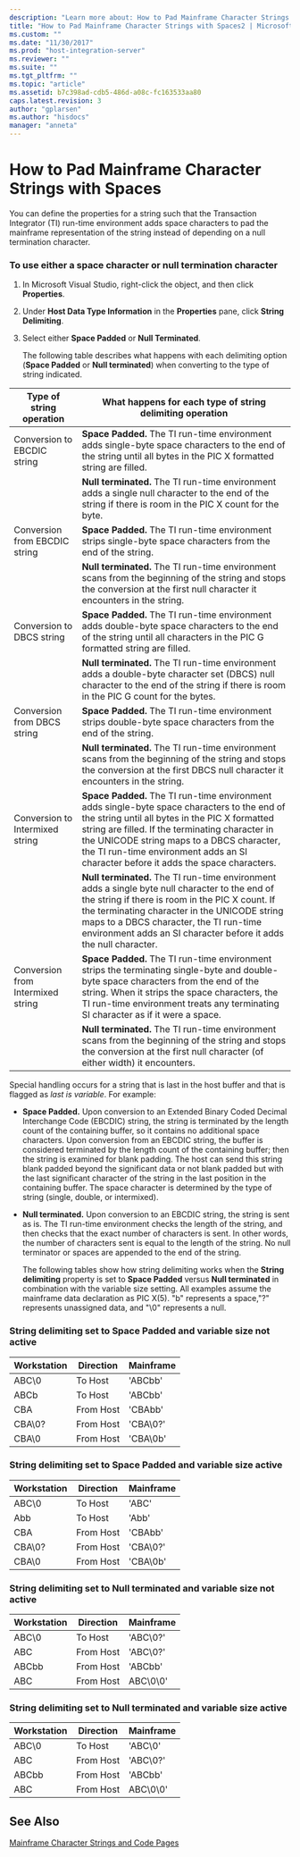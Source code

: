 ```yaml
---
description: "Learn more about: How to Pad Mainframe Character Strings with Spaces"
title: "How to Pad Mainframe Character Strings with Spaces2 | Microsoft Docs"
ms.custom: ""
ms.date: "11/30/2017"
ms.prod: "host-integration-server"
ms.reviewer: ""
ms.suite: ""
ms.tgt_pltfrm: ""
ms.topic: "article"
ms.assetid: b7c398ad-cdb5-486d-a08c-fc163533aa80
caps.latest.revision: 3
author: "gplarsen"
ms.author: "hisdocs"
manager: "anneta"
---
```

# How to Pad Mainframe Character Strings with Spaces
You can define the properties for a string such that the Transaction Integrator (TI) run-time environment adds space characters to pad the mainframe representation of the string instead of depending on a null termination character.  
  
### To use either a space character or null termination character  
  
1. In Microsoft Visual Studio, right-click the object, and then click **Properties**.  
  
2. Under **Host Data Type Information** in the **Properties** pane, click **String Delimiting**.  
  
3. Select either **Space Padded** or **Null Terminated**.  
  
   The following table describes what happens with each delimiting option (**Space Padded** or **Null terminated**) when converting to the type of string indicated.  
  
|Type of string operation|What happens for each type of string delimiting operation|  
|------------------------------|---------------------------------------------------------------|  
|Conversion to EBCDIC string|**Space Padded.** The TI run-time environment adds single-byte space characters to the end of the string until all bytes in the PIC X formatted string are filled.|  
||**Null terminated.** The TI run-time environment adds a single null character to the end of the string if there is room in the PIC X count for the byte.|  
|Conversion from EBCDIC string|**Space Padded.** The TI run-time environment strips single-byte space characters from the end of the string.|  
||**Null terminated.** The TI run-time environment scans from the beginning of the string and stops the conversion at the first null character it encounters in the string.|  
|Conversion to DBCS string|**Space Padded.** The TI run-time environment adds double-byte space characters to the end of the string until all characters in the PIC G formatted string are filled.|  
||**Null terminated.** The TI run-time environment adds a double-byte character set (DBCS) null character to the end of the string if there is room in the PIC G count for the bytes.|  
|Conversion from DBCS string|**Space Padded.** The TI run-time environment strips double-byte space characters from the end of the string.|  
||**Null terminated.** The TI run-time environment scans from the beginning of the string and stops the conversion at the first DBCS null character it encounters in the string.|  
|Conversion to Intermixed string|**Space Padded.** The TI run-time environment adds single-byte space characters to the end of the string until all bytes in the PIC X formatted string are filled. If the terminating character in the UNICODE string maps to a DBCS character, the TI run-time environment adds an SI character before it adds the space characters.|  
||**Null terminated.** The TI run-time environment adds a single byte null character to the end of the string if there is room in the PIC X count. If the terminating character in the UNICODE string maps to a DBCS character, the TI run-time environment adds an SI character before it adds the null character.|  
|Conversion from Intermixed string|**Space Padded.** The TI run-time environment strips the terminating single-byte and double-byte space characters from the end of the string. When it strips the space characters, the TI run-time environment treats any terminating SI character as if it were a space.|  
||**Null terminated.** The TI run-time environment scans from the beginning of the string and stops the conversion at the first null character (of either width) it encounters.|  
  
 Special handling occurs for a string that is last in the host buffer and that is flagged as *last is variable*. For example:  
  
- **Space Padded.** Upon conversion to an Extended Binary Coded Decimal Interchange Code (EBCDIC) string, the string is terminated by the length count of the containing buffer, so it contains no additional space characters. Upon conversion from an EBCDIC string, the buffer is considered terminated by the length count of the containing buffer; then the string is examined for blank padding. The host can send this string blank padded beyond the significant data or not blank padded but with the last significant character of the string in the last position in the containing buffer. The space character is determined by the type of string (single, double, or intermixed).  
  
- **Null terminated.** Upon conversion to an EBCDIC string, the string is sent as is. The TI run-time environment checks the length of the string, and then checks that the exact number of characters is sent. In other words, the number of characters sent is equal to the length of the string. No null terminator or spaces are appended to the end of the string.  
  
  The following tables show how string delimiting works when the **String delimiting** property is set to **Space Padded** versus **Null terminated** in combination with the variable size setting. All examples assume the mainframe data declaration as PIC X(5). "b" represents a space,"?" represents unassigned data, and "\0" represents a null.  
  
### String delimiting set to Space Padded and variable size not active  
  
|Workstation|Direction|Mainframe|  
|-----------------|---------------|---------------|  
|ABC\0|To Host|'ABCbb'|  
|ABCb|To Host|'ABCbb'|  
|CBA|From Host|'CBAbb'|  
|CBA\0?|From Host|'CBA\0?'|  
|CBA\0|From Host|'CBA\0b'|  
  
### String delimiting set to Space Padded and variable size active  
  
|Workstation|Direction|Mainframe|  
|-----------------|---------------|---------------|  
|ABC\0|To Host|'ABC'|  
|Abb|To Host|'Abb'|  
|CBA|From Host|'CBAbb'|  
|CBA\0?|From Host|'CBA\0?'|  
|CBA\0|From Host|'CBA\0b'|  
  
### String delimiting set to Null terminated and variable size not active  
  
|Workstation|Direction|Mainframe|  
|-----------------|---------------|---------------|  
|ABC\0|To Host|'ABC\0?'|  
|ABC|From Host|'ABC\0?'|  
|ABCbb|From Host|'ABCbb'|  
|ABC|From Host|ABC\0\0'|  
  
### String delimiting set to Null terminated and variable size active  
  
|Workstation|Direction|Mainframe|  
|-----------------|---------------|---------------|  
|ABC\0|To Host|'ABC\0'|  
|ABC|From Host|'ABC\0?'|  
|ABCbb|From Host|'ABCbb'|  
|ABC|From Host|ABC\0\0'|  
  
## See Also  
 [Mainframe Character Strings and Code Pages](../core/mainframe-character-strings-and-code-pages2.md)
